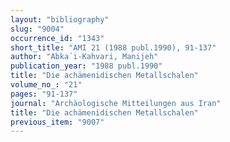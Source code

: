 ```yaml
---
layout: "bibliography"
slug: "9004"
occurrence_id: "1343"
short_title: "AMI 21 (1988 publ.1990), 91-137"
author: "Abka´i-Kahvari, Manijeh"
publication_year: "1988 publ.1990"
title: "Die achämenidischen Metallschalen"
volume_no_: "21"
pages: "91-137"
journal: "Archäologische Mitteilungen aus Iran"
title: "Die achämenidischen Metallschalen"
previous_item: "9007"
---
```

